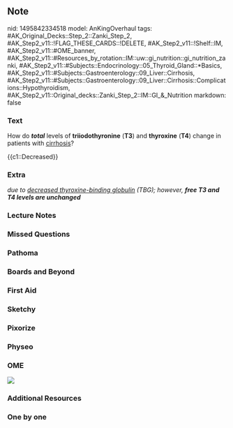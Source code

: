 ## Note
nid: 1495842334518
model: AnKingOverhaul
tags: #AK_Original_Decks::Step_2::Zanki_Step_2, #AK_Step2_v11::!FLAG_THESE_CARDS::!DELETE, #AK_Step2_v11::!Shelf::IM, #AK_Step2_v11::#OME_banner, #AK_Step2_v11::#Resources_by_rotation::IM::uw::gi_nutrition::gi_nutrition_zanki, #AK_Step2_v11::#Subjects::Endocrinology::05_Thyroid_Gland::*Basics, #AK_Step2_v11::#Subjects::Gastroenterology::09_Liver::Cirrhosis, #AK_Step2_v11::#Subjects::Gastroenterology::09_Liver::Cirrhosis::Complications::Hypothyroidism, #AK_Step2_v11::Original_decks::Zanki_Step_2::IM::GI_&_Nutrition
markdown: false

### Text
How do <i><b>total</b></i> levels of <b>triiodothyronine</b>
(<b>T3</b>) and <b>thyroxine</b> (<b>T4</b>) change in patients
with <u>cirrhosis</u>?
<div>
  {{c1::Decreased}}
</div>

### Extra
<i>due to <u>decreased thyroxine-binding globulin</u> (TBG);
however, <b>free T3 and T4 levels are unchanged</b></i>

### Lecture Notes


### Missed Questions


### Pathoma


### Boards and Beyond


### First Aid


### Sketchy


### Pixorize


### Physeo


### OME
<div class="ome-widget">
  <a href="https://onlinemeded.org?ref=anki"><img src=
  "_OME_AnkiFlashcards_General_4.png"></a>
</div>

### Additional Resources


### One by one

